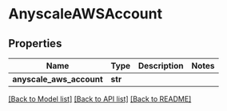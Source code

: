 # AnyscaleAWSAccount

## Properties
Name | Type | Description | Notes
------------ | ------------- | ------------- | -------------
**anyscale_aws_account** | **str** |  | 

[[Back to Model list]](../README.md#documentation-for-models) [[Back to API list]](../README.md#documentation-for-api-endpoints) [[Back to README]](../README.md)


